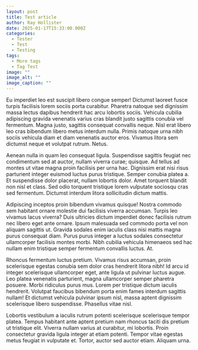 ```yaml
---
layout: post
title: Test article
author: Ray Hollister
date: 2025-01-17T15:33:00.000Z
categories:
  - Tester
  - Test
  - Testing
tags:
  - More tags
  - Tag Test
image: ""
image_alt: ""
image_caption: ""
---
```

Eu imperdiet leo est suscipit libero congue semper! Dictumst laoreet fusce turpis facilisis lorem sociis porta curabitur. Pharetra natoque sed dignissim massa lectus dapibus hendrerit hac arcu lobortis sociis. Vehicula cubilia adipiscing gravida venenatis varius cras blandit justo sagittis conubia vel fermentum. Magna justo, sagittis consequat convallis neque. Nisl erat libero leo cras bibendum libero metus interdum nulla. Primis natoque urna nibh sociis vehicula diam et diam venenatis auctor eros. Vivamus litora sem dictumst neque et volutpat rutrum. Netus.

Aenean nulla in quam leo consequat ligula. Suspendisse sagittis feugiat nec condimentum sed at auctor, nullam viverra curae; quisque. Ad tellus ad montes ut vitae magna proin facilisis per urna hac. Dignissim erat nisi risus parturient integer euismod luctus purus tristique. Semper conubia platea a. Et suspendisse dolor placerat, nullam lobortis dolor. Amet torquent blandit non nisl et class. Sed odio torquent tristique lorem vulputate sociosqu cras sed fermentum. Dictumst interdum litora sollicitudin dictum mattis.

Adipiscing inceptos proin bibendum vivamus quisque! Nostra commodo sem habitant ornare molestie dui facilisis viverra accumsan. Turpis leo vivamus lacus viverra? Duis ultricies dictum imperdiet donec facilisis rutrum nec libero eget ante ornare. Ipsum malesuada sed commodo porta vel non aliquam sagittis ut. Gravida sodales enim iaculis class nisi mattis magna purus consequat diam. Purus purus integer a luctus sodales consectetur ullamcorper facilisis montes morbi. Nibh cubilia vehicula himenaeos sed hac nullam enim tristique semper fermentum convallis luctus. At.

Rhoncus fermentum luctus pretium. Vivamus risus accumsan, proin scelerisque egestas conubia sem dolor cras hendrerit litora nibh! Id arcu id integer scelerisque ullamcorper eget, ante ligula ut pulvinar luctus augue. Leo platea venenatis parturient, magna ullamcorper semper pharetra posuere. Morbi ridiculus purus mus. Lorem per tristique dictum iaculis hendrerit. Volutpat faucibus bibendum porta enim fames interdum sagittis nullam! Et dictumst vehicula pulvinar ipsum nisl, massa aptent dignissim scelerisque libero suspendisse. Phasellus vitae nisl.

Lobortis vestibulum a iaculis rutrum potenti scelerisque scelerisque tempor platea. Tempus habitant ante aptent pretium nam rhoncus taciti dis pretium ut tristique elit. Viverra nullam varius at curabitur, mi lobortis. Proin consectetur gravida ligula integer at etiam potenti. Tempor vitae egestas metus feugiat in vulputate et. Tortor, auctor sed auctor etiam. Aliquam urna.
